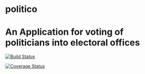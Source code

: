 # politico
# An Application for voting of politicians into electoral offices

[![Build Status](https://travis-ci.com/fantastic-genius/politico.svg?branch=develop)](https://travis-ci.com/fantastic-genius/politico)

[![Coverage Status](https://coveralls.io/repos/github/fantastic-genius/politico/badge.svg?branch=develop)](https://coveralls.io/github/fantastic-genius/politico?branch=develop)